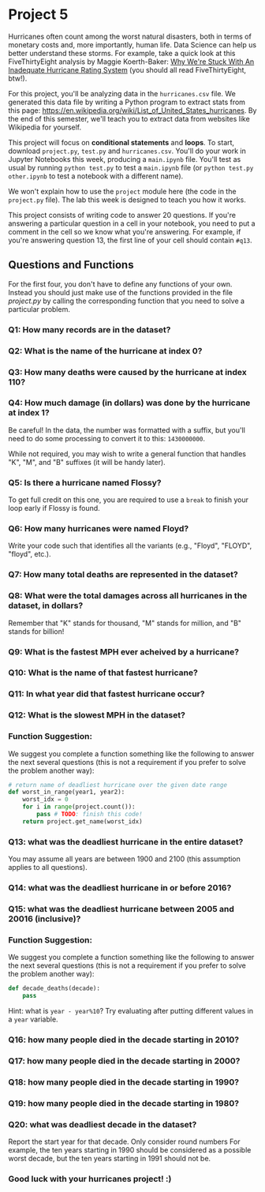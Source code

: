 # Project 5

Hurricanes often count among the worst natural disasters, both in terms of
monetary costs and, more importantly, human life.  Data Science can
help us better understand these storms.  For example, take a quick
look at this FiveThirtyEight analysis by Maggie Koerth-Baker:
[Why We're Stuck With An Inadequate Hurricane Rating System](https://fivethirtyeight.com/features/why-were-stuck-with-an-inadequate-hurricane-rating-system/)
(you should all read FiveThirtyEight, btw!).

For this project, you'll be analyzing data in the `hurricanes.csv`
file.  We generated this data file by writing a Python program to
extract stats from this page:
https://en.wikipedia.org/wiki/List_of_United_States_hurricanes.  By
the end of this semester, we'll teach you to extract data from
websites like Wikipedia for yourself.

This project will focus on **conditional statements** and
**loops**. To start, download `project.py`, `test.py` and
`hurricanes.csv`.  You'll do your work in Jupyter Notebooks this week,
producing a `main.ipynb` file.  You'll test as usual by running
`python test.py` to test a `main.ipynb` file (or `python test.py
other.ipynb` to test a notebook with a different name).

We won't explain how to use the `project` module here (the code in the
`project.py` file).  The lab this week is designed to teach you how it
works.

This project consists of writing code to answer 20 questions.  If
you're answering a particular question in a cell in your notebook, you
need to put a comment in the cell so we know what you're answering.
For example, if you're answering question 13, the first line of your
cell should contain `#q13`.

## Questions and Functions

For the first four, you don't have to define
any functions of your own. Instead you should just make use of the
functions provided in the file *project.py* by calling the corresponding
function that you need to solve a particular problem.

### Q1: How many records are in the dataset?

### Q2: What is the name of the hurricane at index 0?

### Q3: How many deaths were caused by the hurricane at index 110?

### Q4: How much damage (in dollars) was done by the hurricane at index 1?

Be careful!  In the data, the number was formatted with a suffix, but
you'll need to do some processing to convert it to this: `1430000000`.

While not required, you may wish to write a general function that
handles "K", "M", and "B" suffixes (it will be handy later).

### Q5: Is there a hurricane named Flossy?

To get full credit on this one, you are required to use a `break` to
finish your loop early if Flossy is found.

### Q6: How many hurricanes were named Floyd?

Write your code such that identifies all the variants (e.g., "Floyd", "FLOYD", "floyd", etc.).

### Q7: How many total deaths are represented in the dataset?

### Q8: What were the total damages across all hurricanes in the dataset, in dollars?

Remember that "K" stands for thousand, "M" stands for million, and "B" stands for billion!

### Q9: What is the fastest MPH ever acheived by a hurricane?

### Q10: What is the name of that fastest hurricane?

### Q11: In what year did that fastest hurricane occur?

### Q12: What is the slowest MPH in the dataset?

### Function Suggestion:

We suggest you complete a function something like the following to
answer the next several questions (this is not a requirement if you
prefer to solve the problem another way):

```python
# return name of deadliest hurricane over the given date range
def worst_in_range(year1, year2):
    worst_idx = 0
    for i in range(project.count()):
        pass # TODO: finish this code!
    return project.get_name(worst_idx)
```

### Q13: what was the deadliest hurricane in the entire dataset?

You may assume all years are between 1900 and 2100 (this assumption
applies to all questions).

### Q14: what was the deadliest hurricane in or before 2016?

### Q15: what was the deadliest hurricane between 2005 and 20016 (inclusive)?

### Function Suggestion:

We suggest you complete a function something like the following to
answer the next several questions (this is not a requirement if you
prefer to solve the problem another way):

```python
def decade_deaths(decade):
    pass
```

Hint: what is `year - year%10`?  Try evaluating after putting
different values in a `year` variable.

### Q16: how many people died in the decade starting in 2010?

### Q17: how many people died in the decade starting in 2000?

### Q18: how many people died in the decade starting in 1990?

### Q19: how many people died in the decade starting in 1980?

### Q20: what was deadliest decade in the dataset?

Report the start year for that decade.  Only consider round numbers
For example, the ten years starting in 1990 should be considered as a
possible worst decade, but the ten years starting in 1991 should not
be.

### Good luck with your hurricanes project! :)
